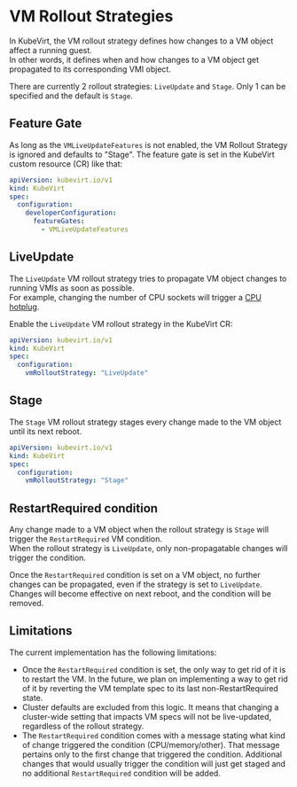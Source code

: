 # VM Rollout Strategies

In KubeVirt, the VM rollout strategy defines how changes to a VM object affect a running guest.  
In other words, it defines when and how changes to a VM object get propagated to its corresponding VMI object.

There are currently 2 rollout strategies: `LiveUpdate` and `Stage`.
Only 1 can be specified and the default is `Stage`.

## Feature Gate

As long as the `VMLiveUpdateFeatures` is not enabled, the VM Rollout Strategy is ignored and defaults to "Stage".
The feature gate is set in the KubeVirt custom resource (CR) like that:

```yaml
apiVersion: kubevirt.io/v1
kind: KubeVirt
spec:
  configuration:
    developerConfiguration:
      featureGates:
        - VMLiveUpdateFeatures
```

## LiveUpdate

The `LiveUpdate` VM rollout strategy tries to propagate VM object changes to running VMIs as soon as possible.  
For example, changing the number of CPU sockets will trigger a [CPU hotplug](./cpu_hotplug.md).

Enable the `LiveUpdate` VM rollout strategy in the KubeVirt CR:

```yaml
apiVersion: kubevirt.io/v1
kind: KubeVirt
spec:
  configuration:
    vmRolloutStrategy: "LiveUpdate"
```

## Stage

The `Stage` VM rollout strategy stages every change made to the VM object until its next reboot.  

```yaml
apiVersion: kubevirt.io/v1
kind: KubeVirt
spec:
  configuration:
    vmRolloutStrategy: "Stage"
```

## RestartRequired condition

Any change made to a VM object when the rollout strategy is `Stage` will trigger the `RestartRequired` VM condition.  
When the rollout strategy is `LiveUpdate`, only non-propagatable changes will trigger the condition.

Once the `RestartRequired` condition is set on a VM object, no further changes can be propagated, even if the strategy is set to `LiveUpdate`.  
Changes will become effective on next reboot, and the condition will be removed.

## Limitations

The current implementation has the following limitations:

- Once the `RestartRequired` condition is set, the only way to get rid of it is to restart the VM. In the future, we plan on implementing a way to get rid of it by reverting the VM template spec to its last non-RestartRequired state.
- Cluster defaults are excluded from this logic. It means that changing a cluster-wide setting that impacts VM specs will not be live-updated, regardless of the rollout strategy.
- The `RestartRequired` condition comes with a message stating what kind of change triggered the condition (CPU/memory/other). That message pertains only to the first change that triggered the condition. Additional changes that would usually trigger the condition will just get staged and no additional `RestartRequired` condition will be added.
